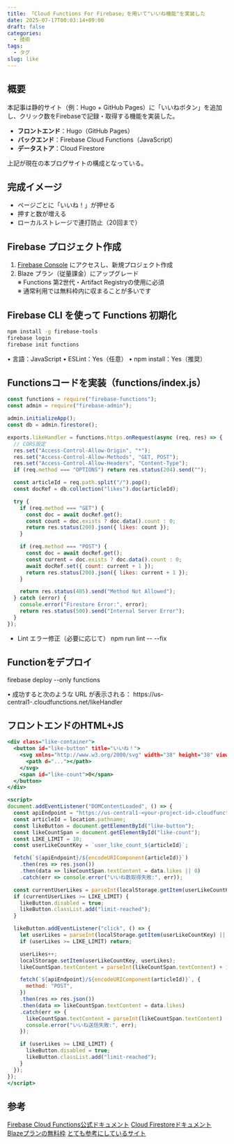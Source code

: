 ```yaml
---
title: 「Cloud Functions For Firebase」を用いて"いいね機能"を実装した
date: 2025-07-17T00:03:14+09:00
draft: false
categories:
  - 技術
tags:
  - タグ
slug: like
---
```


## 概要
本記事は静的サイト（例：Hugo + GitHub Pages）に「いいねボタン」を追加し、クリック数をFirebaseで記録・取得する機能を実装した。

- **フロントエンド**：Hugo（GitHub Pages）
- **バックエンド**：Firebase Cloud Functions（JavaScript）
- **データストア**：Cloud Firestore

上記が現在の本ブログサイトの構成となっている。

## 完成イメージ

- ページごとに「いいね！」が押せる
- 押すと数が増える
- ローカルストレージで連打防止（20回まで）

## Firebase プロジェクト作成

1. [Firebase Console](https://console.firebase.google.com/) にアクセスし、新規プロジェクト作成
2. Blaze プラン（従量課金）にアップグレード  
   ※ Functions 第2世代・Artifact Registryの使用に必須  
   ※ 通常利用では無料枠内に収まることが多いです

## Firebase CLI を使って Functions 初期化
```bash
npm install -g firebase-tools
firebase login
firebase init functions
```

•	言語：JavaScript
•	ESLint：Yes（任意）
•	npm install：Yes（推奨）

## Functionsコードを実装（functions/index.js）

```functions/index.js
const functions = require("firebase-functions");
const admin = require("firebase-admin");

admin.initializeApp();
const db = admin.firestore();

exports.likeHandler = functions.https.onRequest(async (req, res) => {
  // CORS設定
  res.set("Access-Control-Allow-Origin", "*");
  res.set("Access-Control-Allow-Methods", "GET, POST");
  res.set("Access-Control-Allow-Headers", "Content-Type");
  if (req.method === "OPTIONS") return res.status(204).send("");

  const articleId = req.path.split("/").pop();
  const docRef = db.collection("likes").doc(articleId);

  try {
    if (req.method === "GET") {
      const doc = await docRef.get();
      const count = doc.exists ? doc.data().count : 0;
      return res.status(200).json({ likes: count });
    }

    if (req.method === "POST") {
      const doc = await docRef.get();
      const current = doc.exists ? doc.data().count : 0;
      await docRef.set({ count: current + 1 });
      return res.status(200).json({ likes: current + 1 });
    }

    return res.status(405).send("Method Not Allowed");
  } catch (error) {
    console.error("Firestore Error:", error);
    return res.status(500).send("Internal Server Error");
  }
});
```

- Lint エラー修正（必要に応じて）
npm run lint -- --fix

## Functionをデプロイ
firebase deploy --only functions

•	成功すると次のような URL が表示される：
https://us-central1-<your-project-id>.cloudfunctions.net/likeHandler


## フロントエンドのHTML+JS

```layouts/partials/like.html
<div class="like-container">
  <button id="like-button" title="いいね！">
    <svg xmlns="http://www.w3.org/2000/svg" width="38" height="38" viewBox="0 0 24 24" fill="#ea5550">
      <path d="..."></path>
    </svg>
    <span id="like-count">0</span>
  </button>
</div>

<script>
document.addEventListener("DOMContentLoaded", () => {
  const apiEndpoint = "https://us-central1-<your-project-id>.cloudfunctions.net/likeHandler";
  const articleId = location.pathname;
  const likeButton = document.getElementById("like-button");
  const likeCountSpan = document.getElementById("like-count");
  const LIKE_LIMIT = 10;
  const userLikeCountKey = `user_like_count_${articleId}`;

  fetch(`${apiEndpoint}/${encodeURIComponent(articleId)}`)
    .then(res => res.json())
    .then(data => likeCountSpan.textContent = data.likes || 0)
    .catch(err => console.error("いいね数取得失敗:", err));

  const currentUserLikes = parseInt(localStorage.getItem(userLikeCountKey) || "0");
  if (currentUserLikes >= LIKE_LIMIT) {
    likeButton.disabled = true;
    likeButton.classList.add("limit-reached");
  }

  likeButton.addEventListener("click", () => {
    let userLikes = parseInt(localStorage.getItem(userLikeCountKey) || "0");
    if (userLikes >= LIKE_LIMIT) return;

    userLikes++;
    localStorage.setItem(userLikeCountKey, userLikes);
    likeCountSpan.textContent = parseInt(likeCountSpan.textContent) + 1;

    fetch(`${apiEndpoint}/${encodeURIComponent(articleId)}`, {
      method: "POST",
    })
    .then(res => res.json())
    .then(data => likeCountSpan.textContent = data.likes)
    .catch(err => {
      likeCountSpan.textContent = parseInt(likeCountSpan.textContent) - 1;
      console.error("いいね送信失敗:", err);
    });

    if (userLikes >= LIKE_LIMIT) {
      likeButton.disabled = true;
      likeButton.classList.add("limit-reached");
    }
  });
});
</script>
```

## 参考
[Firebase Cloud Functions公式ドキュメント](https://firebase.google.com/docs/functions?hl=ja)
[Cloud Firestoreドキュメント](https://firebase.google.com/docs/firestore?hl=ja)
[Blazeプランの無料枠](https://firebase.google.com/pricing)
[とても参考にしているサイト](https://blog.bokukoha.dev/)